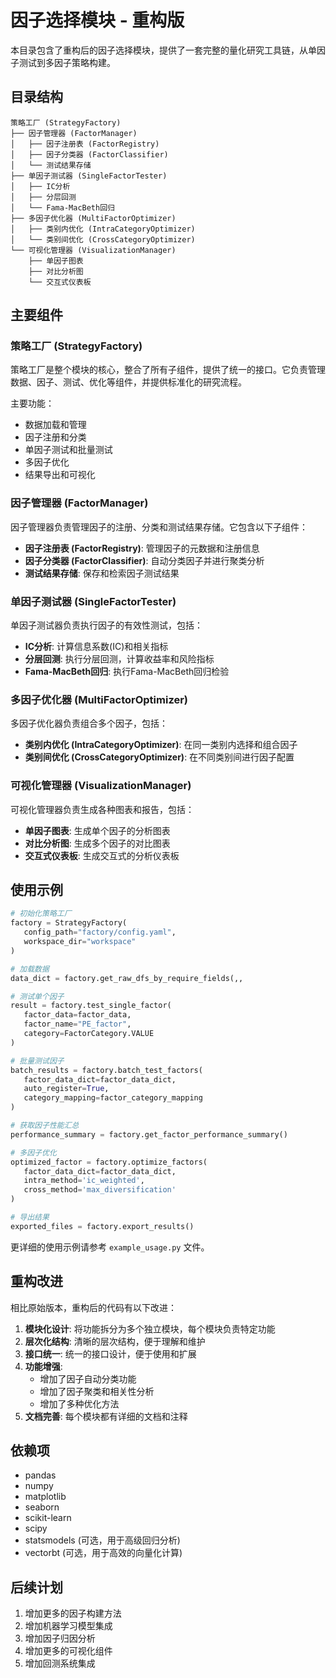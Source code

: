 # 因子选择模块 - 重构版

本目录包含了重构后的因子选择模块，提供了一套完整的量化研究工具链，从单因子测试到多因子策略构建。

## 目录结构

```
策略工厂 (StrategyFactory)
├── 因子管理器 (FactorManager)
│   ├── 因子注册表 (FactorRegistry)
│   ├── 因子分类器 (FactorClassifier)
│   └── 测试结果存储
├── 单因子测试器 (SingleFactorTester)
│   ├── IC分析
│   ├── 分层回测
│   └── Fama-MacBeth回归
├── 多因子优化器 (MultiFactorOptimizer)
│   ├── 类别内优化 (IntraCategoryOptimizer)
│   └── 类别间优化 (CrossCategoryOptimizer)
└── 可视化管理器 (VisualizationManager)
    ├── 单因子图表
    ├── 对比分析图
    └── 交互式仪表板
```

## 主要组件

### 策略工厂 (StrategyFactory)

策略工厂是整个模块的核心，整合了所有子组件，提供了统一的接口。它负责管理数据、因子、测试、优化等组件，并提供标准化的研究流程。

主要功能：
- 数据加载和管理
- 因子注册和分类
- 单因子测试和批量测试
- 多因子优化
- 结果导出和可视化

### 因子管理器 (FactorManager)

因子管理器负责管理因子的注册、分类和测试结果存储。它包含以下子组件：

- **因子注册表 (FactorRegistry)**: 管理因子的元数据和注册信息
- **因子分类器 (FactorClassifier)**: 自动分类因子并进行聚类分析
- **测试结果存储**: 保存和检索因子测试结果

### 单因子测试器 (SingleFactorTester)

单因子测试器负责执行因子的有效性测试，包括：

- **IC分析**: 计算信息系数(IC)和相关指标
- **分层回测**: 执行分层回测，计算收益率和风险指标
- **Fama-MacBeth回归**: 执行Fama-MacBeth回归检验

### 多因子优化器 (MultiFactorOptimizer)

多因子优化器负责组合多个因子，包括：

- **类别内优化 (IntraCategoryOptimizer)**: 在同一类别内选择和组合因子
- **类别间优化 (CrossCategoryOptimizer)**: 在不同类别间进行因子配置

### 可视化管理器 (VisualizationManager)

可视化管理器负责生成各种图表和报告，包括：

- **单因子图表**: 生成单个因子的分析图表
- **对比分析图**: 生成多个因子的对比图表
- **交互式仪表板**: 生成交互式的分析仪表板

## 使用示例

```python
# 初始化策略工厂
factory = StrategyFactory(
   config_path="factory/config.yaml",
   workspace_dir="workspace"
)

# 加载数据
data_dict = factory.get_raw_dfs_by_require_fields(,,

# 测试单个因子
result = factory.test_single_factor(
   factor_data=factor_data,
   factor_name="PE_factor",
   category=FactorCategory.VALUE
)

# 批量测试因子
batch_results = factory.batch_test_factors(
   factor_data_dict=factor_data_dict,
   auto_register=True,
   category_mapping=factor_category_mapping
)

# 获取因子性能汇总
performance_summary = factory.get_factor_performance_summary()

# 多因子优化
optimized_factor = factory.optimize_factors(
   factor_data_dict=factor_data_dict,
   intra_method='ic_weighted',
   cross_method='max_diversification'
)

# 导出结果
exported_files = factory.export_results()
```

更详细的使用示例请参考 `example_usage.py` 文件。

## 重构改进

相比原始版本，重构后的代码有以下改进：

1. **模块化设计**: 将功能拆分为多个独立模块，每个模块负责特定功能
2. **层次化结构**: 清晰的层次结构，便于理解和维护
3. **接口统一**: 统一的接口设计，便于使用和扩展
4. **功能增强**: 
   - 增加了因子自动分类功能
   - 增加了因子聚类和相关性分析
   - 增加了多种优化方法
5. **文档完善**: 每个模块都有详细的文档和注释

## 依赖项

- pandas
- numpy
- matplotlib
- seaborn
- scikit-learn
- scipy
- statsmodels (可选，用于高级回归分析)
- vectorbt (可选，用于高效的向量化计算)

## 后续计划

1. 增加更多的因子构建方法
2. 增加机器学习模型集成
3. 增加因子归因分析
4. 增加更多的可视化组件
5. 增加回测系统集成